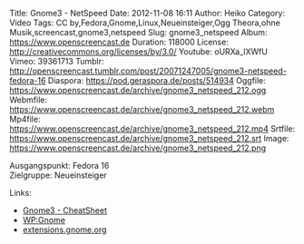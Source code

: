 Title: Gnome3 - NetSpeed
Date: 2012-11-08 16:11
Author: Heiko
Category: Video
Tags: CC by,Fedora,Gnome,Linux,Neueinsteiger,Ogg Theora,ohne Musik,screencast,gnome3,netspeed
Slug: gnome3_netspeed
Album: https://www.openscreencast.de
Duration: 118000
License: http://creativecommons.org/licenses/by/3.0/
Youtube: oURXa_lXWfU
Vimeo: 39361713
Tumblr: http://openscreencast.tumblr.com/post/20071247005/gnome3-netspeed-fedora-16
Diaspora: https://pod.geraspora.de/posts/514934
Oggfile: https://www.openscreencast.de/archive/gnome3_netspeed_212.ogg
Webmfile: https://www.openscreencast.de/archive/gnome3_netspeed_212.webm
Mp4file: https://www.openscreencast.de/archive/gnome3_netspeed_212.mp4
Srtfile: https://www.openscreencast.de/archive/gnome3_netspeed_212.srt
Image: https://www.openscreencast.de/archive/gnome3_netspeed_212.png

Ausgangspunkt: Fedora 16  
Zielgruppe: Neueinsteiger  

Links:

  * [Gnome3 - CheatSheet](http://live.gnome.org/GnomeShell/CheatSheet "Link zu gnome.org" )
  * [WP:Gnome](http://de.wikipedia.org/wiki/Gnome "Link zu Wikipedia Gnome" )
  * [extensions.gnome.org](http://extensions.gnome.org "Link zu extensions von gnome3" )


